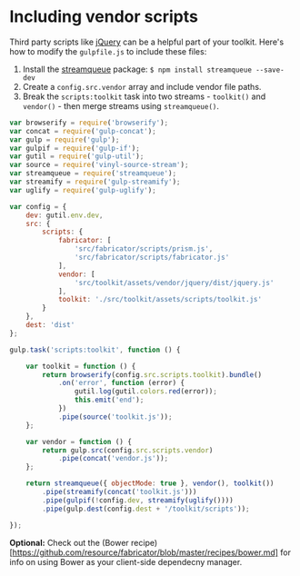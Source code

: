 # Including vendor scripts

Third party scripts like [jQuery](http://jquery.com) can be a helpful part of your toolkit. Here's how to modify the `gulpfile.js` to include these files:

1. Install the [streamqueue](https://www.npmjs.com/package/streamqueue) package: `$ npm install streamqueue --save-dev`
2. Create a `config.src.vendor` array and include vendor file paths.
3. Break the `scripts:toolkit` task into two streams - `toolkit()` and `vendor()` - then merge streams using `streamqueue()`.

```javascript
var browserify = require('browserify');
var concat = require('gulp-concat');
var gulp = require('gulp');
var gulpif = require('gulp-if');
var gutil = require('gulp-util');
var source = require('vinyl-source-stream');
var streamqueue = require('streamqueue');
var streamify = require('gulp-streamify');
var uglify = require('gulp-uglify');

var config = {
	dev: gutil.env.dev,
	src: {
		scripts: {
			fabricator: [
				'src/fabricator/scripts/prism.js',
				'src/fabricator/scripts/fabricator.js'
			],
			vendor: [
				'src/toolkit/assets/vendor/jquery/dist/jquery.js'
			],
			toolkit: './src/toolkit/assets/scripts/toolkit.js'
		}
	},
	dest: 'dist'
};

gulp.task('scripts:toolkit', function () {

	var toolkit = function () {
		return browserify(config.src.scripts.toolkit).bundle()
			.on('error', function (error) {
				gutil.log(gutil.colors.red(error));
				this.emit('end');
			})
			.pipe(source('toolkit.js'));
	};

	var vendor = function () {
		return gulp.src(config.src.scripts.vendor)
			.pipe(concat('vendor.js'));
	};

	return streamqueue({ objectMode: true }, vendor(), toolkit())
		.pipe(streamify(concat('toolkit.js')))
		.pipe(gulpif(!config.dev, streamify(uglify())))
		.pipe(gulp.dest(config.dest + '/toolkit/scripts'));

});

```

**Optional:** Check out the (Bower recipe)[https://github.com/resource/fabricator/blob/master/recipes/bower.md] for info on using Bower as your client-side dependecny manager.
